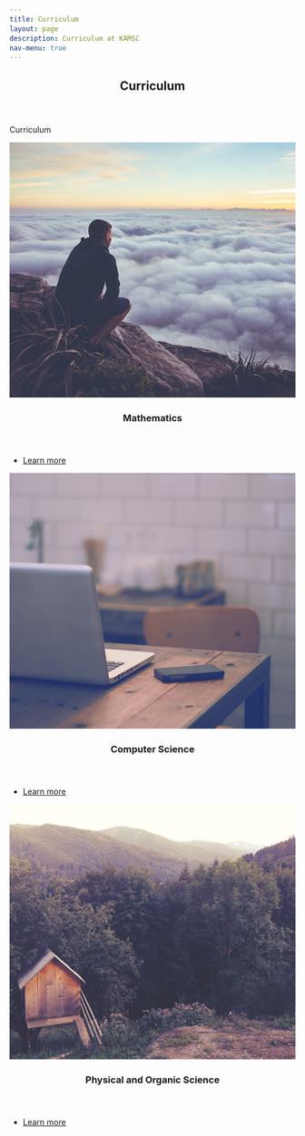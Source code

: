 ```yaml
---
title: Curriculum
layout: page
description: Curriculum at KAMSC
nav-menu: true
---
```


<!-- Main -->
<div id="main">

<!-- One -->
<section id="one">
	<div class="inner">
		<header class="major">
			<h2>Curriculum</h2>
		</header>
		<p>Curriculum
    </p>
	</div>
</section>

<!-- Two -->
<section id="two" class="spotlights">
	<section>
		<a href="mathematics.html" class="image">
			<img src="assets/images/pic08.jpg" alt="" data-position="center center" />
		</a>
		<div class="content">
			<div class="inner">
				<header class="major">
					<h3>Mathematics</h3>
				</header>
				<p>	</p>
				<ul class="actions">
					<li><a href="mathematics.html" class="button">Learn more</a></li>
				</ul>
			</div>
		</div>
	</section>
	<section>
		<a href="computer-science.html" class="image">
			<img src="assets/images/pic09.jpg" alt="" data-position="top center" />
		</a>
		<div class="content">
			<div class="inner">
				<header class="major">
					<h3>Computer Science</h3>
				</header>
				<p></p>
				<ul class="actions">
					<li><a href="computer-science.html" class="button">Learn more</a></li>
				</ul>
			</div>
		</div>
	</section>
	<section>
		<a href="physical-biological-sciences.html" class="image">
			<img src="assets/images/pic10.jpg" alt="" data-position="25% 25%" />
		</a>
		<div class="content">
			<div class="inner">
				<header class="major">
					<h3>Physical and Organic Science</h3>
				</header>
				<p></p>
				<ul class="actions">
					<li><a href="physical-biological-sciences.html" class="button">Learn more</a></li>
				</ul>
			</div>
		</div>
	</section>
</section>

</div>
